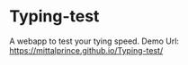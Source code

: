 # Typing-test
A webapp to test your tying speed. Demo Url: https://mittalprince.github.io/Typing-test/
